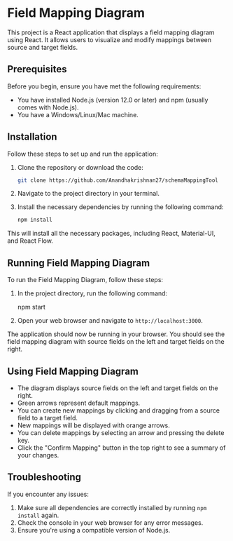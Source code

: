 # Field Mapping Diagram

This project is a React application that displays a field mapping diagram using React. It allows users to visualize and modify mappings between source and target fields.

## Prerequisites

Before you begin, ensure you have met the following requirements:

* You have installed Node.js (version 12.0 or later) and npm (usually comes with Node.js).
* You have a Windows/Linux/Mac machine.

## Installation

Follow these steps to set up and run the application:

1. Clone the repository or download the code:

     ```bash
   git clone https://github.com/Anandhakrishnan27/schemaMappingTool
   ```

2. Navigate to the project directory in your terminal.

3. Install the necessary dependencies by running the following command:

     ```bash
     npm install
     ```


This will install all the necessary packages, including React, Material-UI, and React Flow.

## Running Field Mapping Diagram

To run the Field Mapping Diagram, follow these steps:

1. In the project directory, run the following command:

   npm start

2. Open your web browser and navigate to `http://localhost:3000`.

The application should now be running in your browser. You should see the field mapping diagram with source fields on the left and target fields on the right.

## Using Field Mapping Diagram

- The diagram displays source fields on the left and target fields on the right.
- Green arrows represent default mappings.
- You can create new mappings by clicking and dragging from a source field to a target field.
- New mappings will be displayed with orange arrows.
- You can delete mappings by selecting an arrow and pressing the delete key.
- Click the "Confirm Mapping" button in the top right to see a summary of your changes.

## Troubleshooting

If you encounter any issues:

1. Make sure all dependencies are correctly installed by running `npm install` again.
2. Check the console in your web browser for any error messages.
3. Ensure you're using a compatible version of Node.js.


